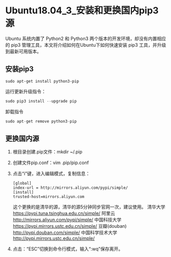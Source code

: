 # Ubuntu18.04_3_安装和更换国内pip3源

Ubuntu 系统内置了 Python2 和 Python3 两个版本的开发环境，却没有内置相应的 pip3 管理工具，本文将介绍如何在Ubuntu下如何快速安装 pip3 工具，并升级到最新可用版本。

## 安装pip3

```
sudo apt-get install python3-pip
```

运行更新升级指令：

```python
sudo pip3 install --upgrade pip
```

卸载指令

```python
sudo apt-get remove python3-pip
```

## 更换国内源

1. 根目录创建.pip文件：mkdir ~/.pip

2. 创建文件pip.conf：vim .pip/pip.conf

3. 点击“i”键，进入编辑模式，复制信息：
   
   ```
   [global]
   index-url = http://mirrors.aliyun.com/pypi/simple/
   [install]
   trusted-host=mirrors.aliyun.com
   ```
   
   这个更换的是清华的源，清华的源5分钟同步官网一次，建议使用。
   清华大学 <https://pypi.tuna.tsinghua.edu.cn/simple/>
   阿里云 <http://mirrors.aliyun.com/pypi/simple/>
   中国科技大学 <https://pypi.mirrors.ustc.edu.cn/simple/>
   豆瓣(douban) <http://pypi.douban.com/simple/>
   中国科学技术大学 <http://pypi.mirrors.ustc.edu.cn/simple/>
   
4. 点击：“ESC”切换到命令行模式，输入“:wq”保存离开。

